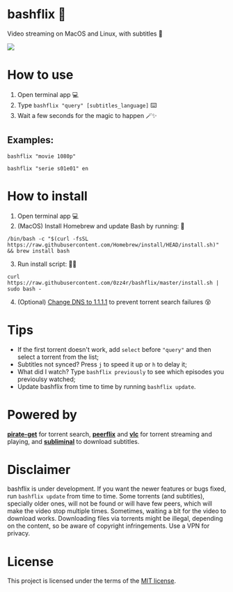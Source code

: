 # bashflix 🍿
Video streaming on MacOS and Linux, with subtitles 🎥

![](https://media.giphy.com/media/mACRrW4R25kuQLexXn/giphy.gif)

# How to use
1. Open terminal app 💻
2. Type `bashflix "query" [subtitles_language]` ⌨️
3. Wait a few seconds for the magic to happen 🪄✨ 

## Examples:
```
bashflix "movie 1080p"
```
```
bashflix "serie s01e01" en
```

# How to install
1. Open terminal app 💻
2. (MacOS) Install Homebrew and update Bash by running: 🍺
``` 
/bin/bash -c "$(curl -fsSL https://raw.githubusercontent.com/Homebrew/install/HEAD/install.sh)" && brew install bash
```
3. Run install script: 🏃‍♀️ 
```
curl https://raw.githubusercontent.com/0zz4r/bashflix/master/install.sh | sudo bash -
```
4. (Optional) [Change DNS to 1.1.1.1](https://1.1.1.1/dns/) to prevent torrent search failures 😵

# Tips
* If the first torrent doesn't work, add `select` before `"query"` and then select a torrent from the list;
* Subtitles not synced? Press `j` to speed it up or `h` to delay it;
* What did I watch? Type `bashflix previously` to see which episodes you previoulsy watched;
* Update bashflix from time to time by running `bashflix update`.

# Powered by
[**pirate-get**](https://github.com/vikstrous/pirate-get) for torrent search, [**peerflix**](https://github.com/mafintosh/peerflix) and [**vlc**](https://github.com/videolan/vlc) for torrent streaming and playing,  and [**subliminal**](https://github.com/Diaoul/subliminal) to download subtitles.

# Disclaimer
bashflix is under development. If you want the newer features or bugs fixed, run `bashflix update` from time to time. Some torrents (and subtitles), specially older ones, will not be found or will have few peers, which will make the video stop multiple times. Sometimes, waiting a bit for the video to download works. Downloading files via torrents might be illegal, depending on the content, so be aware of copyright infringements. Use a VPN for privacy.

# License
This project is licensed under the terms of the [MIT license](https://github.com/0zz4r/bashflix/blob/master/LICENSE.md).
